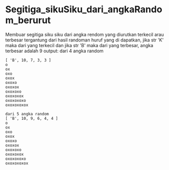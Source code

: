 # Segitiga_sikuSiku_dari_angkaRandom_berurut
Membuar segitiga siku siku dari angka rendom yang diurutkan terkecil arau terbesar tergantung dari hasil randoman huruf yang di dapatkan, jika str 'K' maka dari yang terkecil dan jika str 'B' maka dari yang terbesar, angka terbesar adalah 9
output:
dari 4 angka random
```
[ 'B', 10, 7, 3, 3 ]
o
ox
oxo
oxox
oxoxo
oxoxox
oxoxoxo
oxoxoxox
oxoxoxoxo
oxoxoxoxox
```
```
dari 5 angka random
[ 'B', 10, 9, 6, 4, 4 ]
o
ox
oxo
oxox
oxoxo
oxoxox
oxoxoxo
oxoxoxox
oxoxoxoxo
oxoxoxoxox
```
